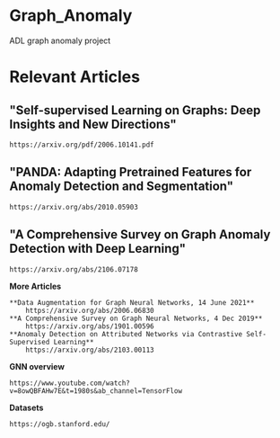 # Graph_Anomaly

ADL graph anomaly project

# Relevant Articles

"Self-supervised Learning on Graphs: Deep Insights and New Directions"
---

    https://arxiv.org/pdf/2006.10141.pdf

"PANDA: Adapting Pretrained Features for Anomaly Detection and Segmentation"
---

    https://arxiv.org/abs/2010.05903

"A Comprehensive Survey on Graph Anomaly Detection with Deep Learning"
---

    https://arxiv.org/abs/2106.07178


**More Articles**
```
**Data Augmentation for Graph Neural Networks, 14 June 2021**
    https://arxiv.org/abs/2006.06830
**A Comprehensive Survey on Graph Neural Networks, 4 Dec 2019**
    https://arxiv.org/abs/1901.00596
**Anomaly Detection on Attributed Networks via Contrastive Self-Supervised Learning**
    https://arxiv.org/abs/2103.00113
```

**GNN overview**

```
https://www.youtube.com/watch?v=8owQBFAHw7E&t=1980s&ab_channel=TensorFlow
```

**Datasets**

```
https://ogb.stanford.edu/
```
